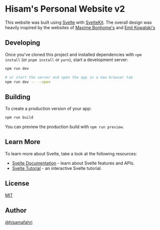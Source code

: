 # Hisam's Personal Website v2

This website was built using [Svelte](https://svelte.dev/) with [SvelteKit](https://kit.svelte.dev/). The overall design was heavily inspired by the websites of [Maxime Bonhome's](https://bonhomme.lol/) and [Emil Kowalski's](https://emilkowal.ski/)

## Developing

Once you've cloned this project and installed dependencies with `npm install` (or `pnpm install` or `yarn`), start a development server:

```bash
npm run dev

# or start the server and open the app in a new browser tab
npm run dev -- --open
```

## Building

To create a production version of your app:

```bash
npm run build
```

You can preview the production build with `npm run preview`.

## Learn More

To learn more about Svelte, take a look at the following resources:

- [Svelte Documentation](https://svelte.dev/docs) - learn about Svelte features and APIs.
- [Svelte Tutorial](https://svelte.dev/tutorial) - an interactive Svelte tutorial.

## License

[MIT](LICENSE)

## Author

[@hisamafahri](https://github.com/hisamafahri)
